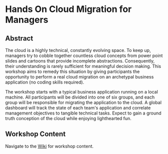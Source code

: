 # Hands On Cloud Migration for Managers

## Abstract
The cloud is a highly technical, constantly evolving space. To keep up, managers
try to cobble together countless cloud concepts from power point slides and
cartoons that provide incomplete abstractions. Consequently, their understanding
is rarely sufficient for meaningful decision making. This workshop aims to
remedy this situation by giving participants the opportunity to perform a real
cloud migration on an archetypal business application (no coding skills
required).

The workshop starts with a typical business application running on a local
machine. All participants will be divided into one of six groups, and each group
will be responsible for migrating the application to the cloud. A global
dashboard will track the state of each team's application and correlate
management objectives to tangible technical tasks. Expect to gain a ground truth
conception of the cloud while enjoying lighthearted fun.

## Workshop Content
Navigate to the
[Wiki](https://github.com/cmu-sei/cloud-migration-for-managers/wiki) for
workshop content.

